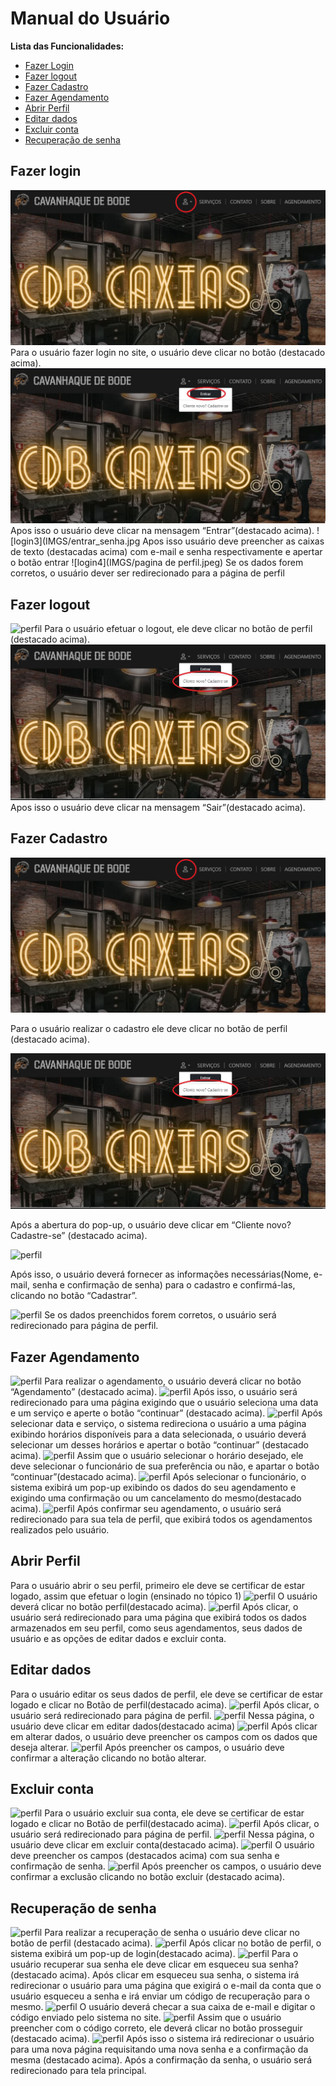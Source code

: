 # Manual do Usuário

**Lista das Funcionalidades:**

 - [Fazer Login](#Fazer-Login)
 - [Fazer logout](#Fazer-logout)
 - [Fazer Cadastro](#Fazer-Cadastro)
 - [Fazer Agendamento](#Fazer-Agendamento)
 - [Abrir Perfil](#Abrir-Perfil)
 - [Editar dados](#Editar-dados)
 - [Excluir conta](#Excluir-conta)
 - [Recuperação de senha](#Recuperação-de-senha)

## Fazer login
![login1](IMGS/perfil.png)
Para o usuário fazer login no site, o usuário deve clicar no botão (destacado acima). 
![login2](IMGS/entrar.jpg)
Apos isso o usuário deve clicar na mensagem “Entrar”(destacado acima).
![login3](IMGS/entrar_senha.jpg
Apos isso usuário deve preencher as caixas de texto (destacadas acima) com e-mail e senha respectivamente e apertar o botão entrar 
![login4](IMGS/pagina de perfil.jpeg)
Se os dados forem corretos, o usuário dever ser redirecionado para a página de perfil 

## Fazer logout
![perfil](IMGS/pergil.png)
Para o usuário efetuar o logout, ele deve clicar no botão de perfil (destacado acima).
![perfil](IMGS/sair.jpg)
Apos isso o usuário deve clicar na mensagem “Sair”(destacado acima).

## Fazer Cadastro
![perfil](IMGS/perfil.png)

Para o usuário realizar o cadastro ele deve clicar no botão de perfil (destacado acima). 

![perfil](IMGS/cadastrar.jpg)

Após a abertura do pop-up, o usuário deve clicar em “Cliente novo? Cadastre-se” (destacado acima). 

![perfil](IMGS/cadastrar-2.jpg)

Após isso, o usuário deverá fornecer as informações necessárias(Nome, e-mail, senha e confirmação de senha) para o cadastro e confirmá-las, clicando no botão “Cadastrar”.

![perfil](IMGS/pagina-de-perfil.jpeg)
Se os dados preenchidos forem corretos, o usuário será redirecionado para página de perfil.

## Fazer Agendamento
![perfil](IMGS/mainpage.png)
Para realizar o agendamento, o usuário deverá clicar no botão “Agendamento” (destacado acima).
![perfil](IMGS/mainpage.png)
 Após isso, o usuário será redirecionado para uma página exigindo que o usuário seleciona uma data e um serviço e aperte o botão “continuar” (destacado acima). 
![perfil](IMGS/mainpage.png)
Após selecionar data e serviço, o sistema redireciona o usuário a uma página exibindo horários disponíveis para a data selecionada, o usuário deverá selecionar um desses horários e apertar o botão “continuar” (destacado acima).
![perfil](IMGS/mainpage.png)
Assim que o usuário selecionar o horário desejado, ele deve selecionar o funcionário de sua preferência ou não, e apartar o botão “continuar”(destacado acima). 
![perfil](IMGS/mainpage.png)
Após selecionar o funcionário, o sistema exibirá um pop-up exibindo os dados do seu agendamento e exigindo uma confirmação ou um cancelamento do mesmo(destacado acima).
![perfil](IMGS/mainpage.png)
Após confirmar seu agendamento, o usuário será redirecionado para sua tela de perfil, que exibirá todos os agendamentos realizados pelo usuário.

## Abrir Perfil

Para o usuário abrir o seu perfil, primeiro ele deve se certificar de estar logado, assim que efetuar o login (ensinado no tópico 1) 
![perfil](IMGS/mainpage.png)
O usuário deverá clicar no botão perfil(destacado acima).
![perfil](IMGS/mainpage.png)
Após clicar, o usuário será redirecionado para uma página que exibirá todos os dados armazenados em seu perfil, como seus agendamentos, seus dados de usuário e as opções de editar dados e excluir conta.

## Editar dados 
Para o usuário editar os seus dados de perfil, ele deve se certificar de estar logado e clicar no Botão de perfil(destacado acima). 
![perfil](IMGS/mainpage.png)
Após clicar, o usuário será redirecionado para página de perfil.
![perfil](IMGS/mainpage.png)
Nessa página, o usuário deve clicar em editar dados(destacado acima)
![perfil](IMGS/mainpage.png)
Após clicar em alterar dados, o usuário deve preencher os campos com os dados que deseja alterar. 
![perfil](IMGS/mainpage.png)
Após preencher os campos, o usuário deve confirmar a alteração clicando no botão alterar.

## Excluir conta
![perfil](IMGS/mainpage.png)
Para o usuário excluir sua conta, ele deve se certificar de estar logado e clicar no Botão de perfil(destacado acima).
 ![perfil](IMGS/mainpage.png)
Após clicar, o usuário será redirecionado para página de perfil. 
![perfil](IMGS/mainpage.png)
Nessa página, o usuário deve clicar em excluir conta(destacado acima).
![perfil](IMGS/mainpage.png)
O usuário deve preencher os campos (destacados acima) com sua senha e confirmação de senha. 
![perfil](IMGS/mainpage.png)
Após preencher os campos, o usuário deve confirmar a exclusão clicando no botão excluir (destacado acima).

## Recuperação de senha
![perfil](IMGS/mainpage.png)
Para realizar a recuperação de senha o usuário deve clicar no botão de perfil (destacado acima). 
![perfil](IMGS/mainpage.png)
Após clicar no botão de perfil, o sistema exibirá um pop-up de login(destacado acima). 
![perfil](IMGS/mainpage.png)
Para o usuário recuperar sua senha ele deve clicar em esqueceu sua senha?(destacado acima). 
Após clicar em esqueceu sua senha, o sistema irá redirecionar o usuário para uma página que exigirá o e-mail da conta que o usuário esqueceu a senha e irá enviar um código de recuperação para o mesmo. 
![perfil](IMGS/mainpage.png)
O usuário deverá checar a sua caixa de e-mail e digitar o código enviado pelo sistema no site.
![perfil](IMGS/mainpage.png)
Assim que o usuário preencher com o código correto, ele deverá clicar no botão prosseguir (destacado acima). 
![perfil](IMGS/mainpage.png)
Após isso o sistema irá redirecionar o usuário para uma nova página requisitando uma nova senha e a confirmação da mesma (destacado acima).
Após a confirmação da senha, o usuário será redirecionado para tela principal.
